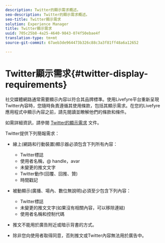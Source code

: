 ```yaml
---
description: Twitter的顯示需求概述。
seo-description: Twitter的顯示需求概述。
seo-title: Twitter顯示需求
solution: Experience Manager
title: Twitter顯示需求
uuid: 705c25b8-4a25-4640-9843-074f50ebae4f
translation-type: tm+mt
source-git-commit: 67aeb3de964473b326c88c3a3f81ff48a6a12652

---
```



# Twitter顯示需求{#twitter-display-requirements}

社交媒體網路通常需要顯示內容以符合其品牌標準。使用Livefyre平台重新呈現Twitter內容時，您隨時負責遵循其使用條款，包括其顯示需求。在您的Livefyre應用程式中顯示內容之前，請先閱讀並瞭解他們的條款和條件。

如需詳細資訊，請參閱 [Twitter的顯示需求](https://about.twitter.com/company/display-requirements) 文件。

Twitter提供下列簡報需求：

* 線上(網路和行動裝置)顯示器必須包含下列所有內容：

   * Twitter標誌
   * 使用者名稱，@ handle，avar
   * 未變更的推文文字
   * Twitter動作(回覆、回推、贊)
   * 時間戳記

* 被動顯示(廣播、場內、數位無說明)必須至少包含下列內容：

   * Twitter標誌
   * 未變更的推文文字(如果沒有相關內容，可以移除連結)
   * 使用者名稱和控制代碼

* 推文不能用於廣告附近或暗示背書的方式。
* 除非您向使用者取得同意，否則推文或Twitter內容無法用於廣告中。
